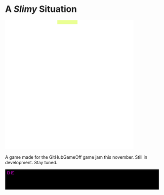 # A *Slimy* Situation
![Your browser doesn't support Gifs](https://raw.githubusercontent.com/MilanDonhowe/HybridAdventure/master/sprites/gifs/playerREADME%20(1).gif)



A game made for the GitHubGameOff game jam this november.  Still in development.  Stay tuned.

![Your browser doesn't support Gifs](https://raw.githubusercontent.com/MilanDonhowe/HybridAdventure/master/sprites/gifs/textBox.gif)
